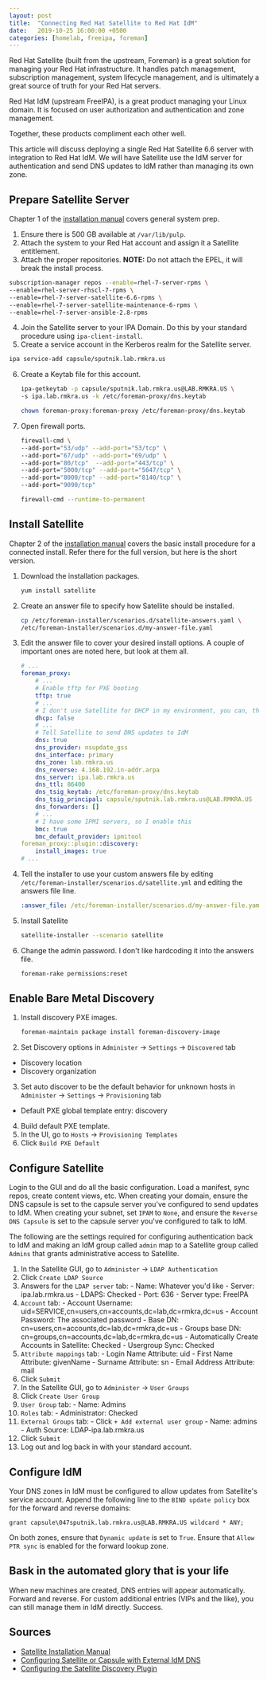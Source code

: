 ```yaml
---
layout: post
title:  "Connecting Red Hat Satellite to Red Hat IdM"
date:   2019-10-25 16:00:00 +0500
categories: [homelab, freeipa, foreman]
---
```


Red Hat Satellite (built from the upstream, Foreman) is a great solution for managing your Red Hat infrastructure. It handles patch management, subscription management, system lifecycle management, and is ultimately a great source of truth for your Red Hat servers.

Red Hat IdM (upstream FreeIPA), is a great product managing your Linux domain. It is focused on user authorization and authentication and zone management.

Together, these products compliment each other well.

This article will discuss deploying a single Red Hat Satellite 6.6 server with integration to Red Hat IdM. We will have Satellite use the IdM server for authentication and send DNS updates to IdM rather than managing its own zone.

Prepare Satellite Server
------------------------
Chapter 1 of the [installation manual](https://access.redhat.com/documentation/en-us/red_hat_satellite/6.6/html/installing_satellite_server_from_a_connected_network/index) covers general system prep.

1. Ensure there is 500 GB available at `/var/lib/pulp`.
2. Attach the system to your Red Hat account and assign it a Satellite entitlement.
3. Attach the proper repositories. **NOTE:** Do not attach the EPEL, it will break the install process.
  ```bash
  subscription-manager repos --enable=rhel-7-server-rpms \
  --enable=rhel-server-rhscl-7-rpms \
  --enable=rhel-7-server-satellite-6.6-rpms \
  --enable=rhel-7-server-satellite-maintenance-6-rpms \
  --enable=rhel-7-server-ansible-2.8-rpms
  ```
4. Join the Satellite server to your IPA Domain. Do this by your standard procedure using `ipa-client-install`.
5. Create a service account in the Kerberos realm for the Satellite server.
  ```bash
  ipa service-add capsule/sputnik.lab.rmkra.us
  ```
6. Create a Keytab file for this account.
   ```bash
   ipa-getkeytab -p capsule/sputnik.lab.rmkra.us@LAB.RMKRA.US \
   -s ipa.lab.rmkra.us -k /etc/foreman-proxy/dns.keytab

   chown foreman-proxy:foreman-proxy /etc/foreman-proxy/dns.keytab
   ```
7. Open firewall ports.
   ```bash
   firewall-cmd \
   --add-port="53/udp" --add-port="53/tcp" \
   --add-port="67/udp" --add-port="69/udp" \
   --add-port="80/tcp"  --add-port="443/tcp" \
   --add-port="5000/tcp" --add-port="5647/tcp" \
   --add-port="8000/tcp" --add-port="8140/tcp" \
   --add-port="9090/tcp"

   firewall-cmd --runtime-to-permanent
   ```

Install Satellite
-----------------

Chapter 2 of the [installation manual](https://access.redhat.com/documentation/en-us/red_hat_satellite/6.6/html/installing_satellite_server_from_a_connected_network/index) covers the basic install procedure for a connected install. Refer there for the full version, but here is the short version.

1. Download the installation packages.
   ```bash
   yum install satellite
   ```
2. Create an answer file to specify how Satellite should be installed.
   ```bash
   cp /etc/foreman-installer/scenarios.d/satellite-answers.yaml \
   /etc/foreman-installer/scenarios.d/my-answer-file.yaml
   ```
3. Edit the answer file to cover your desired install options. A couple of important ones are noted here, but look at them all.
   ```yaml
   # ...
   foreman_proxy:
       # ...
       # Enable tftp for PXE booting
       tftp: true  
       # ...
       # I don't use Satellite for DHCP in my environment, you can, though
       dhcp: false
       # ...
       # Tell Satellite to send DNS updates to IdM
       dns: true
       dns_provider: nsupdate_gss
       dns_interface: primary
       dns_zone: lab.rmkra.us
       dns_reverse: 4.168.192.in-addr.arpa
       dns_server: ipa.lab.rmkra.us
       dns_ttl: 86400
       dns_tsig_keytab: /etc/foreman-proxy/dns.keytab
       dns_tsig_principal: capsule/sputnik.lab.rmkra.us@LAB.RMKRA.US
       dns_forwarders: []
       # ...
       # I have some IPMI servers, so I enable this
       bmc: true
       bmc_default_provider: ipmitool
   foreman_proxy::plugin::discovery:
       install_images: true
   # ...
   ```
4. Tell the installer to use your custom answers file by editing `/etc/foreman-installer/scenarios.d/satellite.yml` and editing the answers file line.
   ```yaml
   :answer_file: /etc/foreman-installer/scenarios.d/my-answer-file.yaml
   ```
5. Install Satellite
   ```bash
   satellite-installer --scenario satellite
   ```
6. Change the admin password. I don't like hardcoding it into the answers file.
   ```bash
   foreman-rake permissions:reset
   ```

Enable Bare Metal Discovery
---------------------------

1. Install discovery PXE images.
   ```bash
   foreman-maintain package install foreman-discovery-image
   ```
2. Set Discovery options in `Administer` -> `Settings` -> `Discovered` tab
  - Discovery location
  - Discovery organization
3. Set auto discover to be the default behavior for unknown hosts in `Administer` -> `Settings` -> `Provisioning` tab
  - Default PXE global template entry: discovery
4. Build default PXE template.
  1. In the UI, go to `Hosts` -> `Provisioning Templates`
  2. Click `Build PXE Default`

Configure Satellite
-------------------

Login to the GUI and do all the basic configuration. Load a manifest, sync repos, create content views, etc. When creating your domain, ensure the DNS capsule is set to the capsule server you've configured to send updates to IdM. When creating your subnet, set `IPAM` to `None`, and ensure the `Reverse DNS Capsule` is set to the capsule server you've configured to talk to IdM.

The following are the settings required for configuring authentication back to IdM and making an IdM group called `admin` map to a Satellite group called `Admins` that grants administrative access to Satellite.

1. In the Satellite GUI, go to `Administer` -> `LDAP Authentication`
2. Click `Create LDAP Source`
  1. Answers for the `LDAP server` tab:
    - Name: Whatever you'd like
    - Server: ipa.lab.rmkra.us
    - LDAPS: Checked
    - Port: 636
    - Server type: FreeIPA
  2. `Account` tab:
    - Account Username: uid=SERVICE,cn=users,cn=accounts,dc=lab,dc=rmkra,dc=us
    - Account Password: The associated password
    - Base DN: cn=users,cn=accounts,dc=lab,dc=rmkra,dc=us
    - Groups base DN: cn=groups,cn=accounts,dc=lab,dc=rmkra,dc=us
    - Automatically Create Accounts in Satellite: Checked
    - Usergroup Sync: Checked
  3. `Attribute mappings` tab:
    - Login Name Attribute: uid
    - First Name Attribute: givenName
    - Surname Attribute: sn
    - Email Address Attribute: mail
  4. Click `Submit`
3. In the Satellite GUI, go to `Administer` -> `User Groups`
4. Click `Create User Group`
  1. `User Group` tab:
    - Name: Admins
  2. `Roles` tab:
    - Administrator: Checked
  3. `External Groups` tab:
    - Click `+ Add external user group`
    - Name: admins
    - Auth Source: LDAP-ipa.lab.rmkra.us
  4. Click `Submit`
5. Log out and log back in with your standard account.

Configure IdM
-------------

Your DNS zones in IdM must be configured to allow updates from Satellite's service account. Append the following line to the `BIND update policy` box for the forward and reverse domains:

  ```
  grant capsule\047sputnik.lab.rmkra.us@LAB.RMKRA.US wildcard * ANY;
  ```

On both zones, ensure that `Dynamic update` is set to `True`. Ensure that `Allow PTR sync` is enabled for the forward lookup zone.

Bask in the automated glory that is your life
---------------------------------------------

When new machines are created, DNS entries will appear automatically. Forward and reverse. For custom additional entries (VIPs and the like), you can still manage them in IdM directly. Success.

Sources
-------
  - [Satellite Installation Manual](https://access.redhat.com/documentation/en-us/red_hat_satellite/6.6/html/installing_satellite_server_from_a_connected_network/index)
  - [Configuring Satellite or Capsule with External IdM DNS](https://access.redhat.com/documentation/en-us/red_hat_satellite/6.6/html/installing_satellite_server_from_a_connected_network/configuring_external_services#configuring_satellite_external_idm_dns)
  - [Configuring the Satellite Discovery Plugin](https://access.redhat.com/documentation/en-us/red_hat_satellite/6.6/html/managing_hosts/chap-red_hat_satellite-managing_hosts-discovering_bare_metal_hosts_on_satellite#sect-Red_Hat_Satellite-Managing_Hosts-Discovering_Bare_metal_Hosts_on_Satellite-Configuring_the_Satellite_Discovery_Plug_in)
